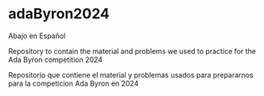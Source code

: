 # adaByron2024
Abajo en Español

Repository to contain the material and problems we used to practice for the Ada Byron competition 2024

Repositorio que contiene el material y problemas usados para prepararnos para la competicion Ada Byron en 2024

